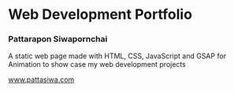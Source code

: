 # Web Development Portfolio

### Pattarapon Siwapornchai

A static web page made with HTML, CSS, JavaScript and GSAP for Animation to show case my web development projects

www.pattasiwa.com
